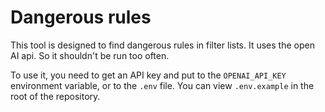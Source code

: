 # Dangerous rules

This tool is designed to find dangerous rules in filter lists. It uses the open AI api. So it shouldn't be run too often.

To use it, you need to get an API key and put to the `OPENAI_API_KEY` environment variable, or to the `.env` file. You can view `.env.example` in the root of the repository.
